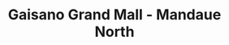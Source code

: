 ---
title: "Gaisano Grand Mall - Mandaue North"
url: /mandaue-city/gaisano-grand-mall-mandaue-north/
shop: department store
---
